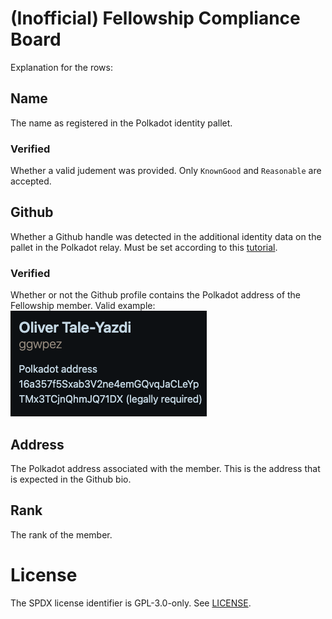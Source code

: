 # (Inofficial) Fellowship Compliance Board

Explanation for the rows:

## Name

The name as registered in the Polkadot identity pallet.

### Verified

Whether a valid judement was provided. Only `KnownGood` and `Reasonable` are accepted.

## Github

Whether a Github handle was detected in the additional identity data on the pallet in the Polkadot relay. 
Must be set according to this [tutorial](https://github.com/polkadot-fellows/runtimes/blob/main/docs/on-chain-identity.md).

### Verified

Whether or not the Github profile contains the Polkadot address of the Fellowship member. Valid example:  
![Profile](.assets/profile.png)

## Address

The Polkadot address associated with the member. This is the address that is expected in the Github bio.

## Rank

The rank of the member.


# License 

The SPDX license identifier is GPL-3.0-only. See [LICENSE](LICENSE).

